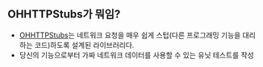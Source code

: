 ## OHHTTPStubs가 뭐임?

- [OHHTTPStubs](https://github.com/AliSoftware/OHHTTPStubs)는 네트워크 요청을 매우 쉽게 스텁(다른 프로그래밍 기능을 대리하는 코드)하도록 설계된 라이브러리다.
- 당신의 기능으로부터 가짜 네트워크 데이터를 사용할 수 있는 유닛 테스트를 작성

